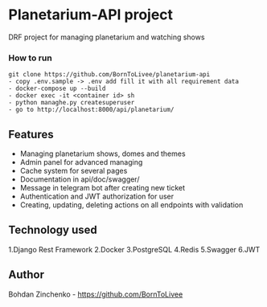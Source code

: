 # Planetarium-API project

DRF project for managing planetarium and watching shows

### How to run
```shell
git clone https://github.com/BornToLivee/planetarium-api
- copy .env.sample -> .env add fill it with all requirement data
- docker-compose up --build
- docker exec -it <container id> sh
- python managhe.py createsuperuser
- go to http://localhost:8000/api/planetarium/
```

## Features

* Managing planetarium shows, domes and themes
* Admin panel for advanced managing
* Cache system for several pages
* Documentation in api/doc/swagger/
* Message in telegram bot after creating new ticket
* Authentication and JWT authorization for user
* Creating, updating, deleting actions on all endpoints with validation

## Technology used

1.Django Rest Framework
2.Docker
3.PostgreSQL
4.Redis
5.Swagger
6.JWT


## Author

Bohdan Zinchenko - https://github.com/BornToLivee
